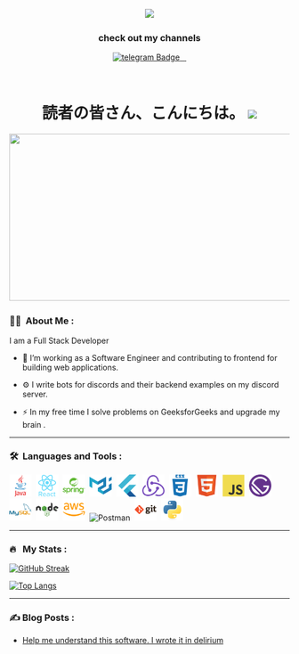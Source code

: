 
<p align="center"><img src="https://i.gifer.com/GwyA.gif" width="200"/></p>


<h3 align="center">check out my channels</h3>

<div id="badges" align="center">
      <a href="http://t.me/+13262155064">
        <img src="https://w7.pngwing.com/pngs/1/41/png-transparent-telegram-button-icon.png" alt="telegram Badge" height="30px"/>
      </a>
      <a href="https://www.youtube.com/@Mr.Helperus">
        <img src="https://img.shields.io/badge/YouTube-red?style=for-the-badge&logo=youtube&logoColor=white" alt=""/>
      </a>
      <a href="https://www.tiktok.com/@4elobrek9_original">
        <img src="https://w7.pngwing.com/pngs/262/918/png-transparent-tiktok-button-icon.png" alt="" height="30px" />
      </a>
      <a href="https://discord.gg/qsvPPE9YvJ">
        <img src="https://encrypted-tbn0.gstatic.com/images?q=tbn:ANd9GcTl21OxPjOzA5qABz2Hle_7SoOxtIoOOsHXBQ&s" alt="" height="35px" margin_left="100px"/>
      </a>
</div>

</p>

<p align="center"><img src="https://komarev.com/ghpvc/?username=4elobre9&style=flat-square&color=blue" alt=""></p>

<h1 align="center">読者の皆さん、こんにちは。 <img src="https://media.giphy.com/media/hvRJCLFzcasrR4ia7z/giphy.gif" width="40"></h1>

<p align="center"><img src="https://cdna.artstation.com/p/assets/images/images/028/102/058/original/pixel-jeff-matrix-s.gif?1593487263" width="600" height="300"  /></p>

### :woman_technologist: &nbsp;About Me :

I am a Full Stack Developer 

- 🔱 I’m working as a Software Engineer and contributing to frontend for building web applications. <img src="h" alt="" height="20px" />

- ⚙️ I write bots for discords and their backend examples on my discord server. <a href="https://discord.gg/qsvPPE9YvJ">
        <img src="https://encrypted-tbn0.gstatic.com/images?q=tbn:ANd9GcTT4je-CowV-arhhLNwE84rd___C9IiS1-gHPxB_mM1oqbsAJEeX71iH5QHBZ28EhFhf68&usqp=CAU" alt="" height="20px" />
      </a>

- ⚡ In my free time I solve problems on GeeksforGeeks and upgrade my brain .

---

### 🛠 &nbsp;Languages and Tools :

<p>
<img src="https://github.com/devicons/devicon/blob/master/icons/java/java-original-wordmark.svg" title="Java" alt="Java" width="40" height="40"/>&nbsp;
<img src="https://github.com/devicons/devicon/blob/master/icons/react/react-original-wordmark.svg" title="React" alt="React" width="40" height="40"/>&nbsp;
<img src="https://github.com/devicons/devicon/blob/master/icons/spring/spring-original-wordmark.svg" title="Spring" alt="Spring" width="40" height="40"/>&nbsp;
<img src="https://github.com/devicons/devicon/blob/master/icons/materialui/materialui-original.svg" title="Material UI" alt="Material UI" width="40" height="40"/>&nbsp;
<img src="https://github.com/devicons/devicon/blob/master/icons/flutter/flutter-original.svg" title="Flutter" alt="Flutter" width="40" height="40"/>&nbsp;
<img src="https://github.com/devicons/devicon/blob/master/icons/redux/redux-original.svg" title="Redux" alt="Redux" width="40" height="40"/>&nbsp;
<img src="https://github.com/devicons/devicon/blob/master/icons/css3/css3-plain-wordmark.svg"  title="CSS3" alt="CSS" width="40" height="40"/>&nbsp;
<img src="https://github.com/devicons/devicon/blob/master/icons/html5/html5-original.svg" title="HTML5" alt="HTML" width="40" height="40"/>&nbsp;
<img src="https://github.com/devicons/devicon/blob/master/icons/javascript/javascript-original.svg" title="JavaScript" alt="JavaScript" width="40" height="40"/>&nbsp;
<!-- <img src="https://github.com/devicons/devicon/blob/master/icons/firebase/firebase-plain-wordmark.svg" title="Firebase" alt="Firebase" width="40" height="40"/>&nbsp; -->
<img src="https://github.com/devicons/devicon/blob/master/icons/gatsby/gatsby-original.svg" title="Gatsby"  alt="Gatsby" width="40" height="40"/>&nbsp;
<img src="https://github.com/devicons/devicon/blob/master/icons/mysql/mysql-original-wordmark.svg" title="MySQL"  alt="MySQL" width="40" height="40"/>&nbsp;
<img src="https://github.com/devicons/devicon/blob/master/icons/nodejs/nodejs-original-wordmark.svg" title="NodeJS" alt="NodeJS" width="40" height="40"/>&nbsp;
<img src="https://github.com/devicons/devicon/blob/master/icons/amazonwebservices/amazonwebservices-plain-wordmark.svg" title="AWS" alt="AWS" width="40" height="40"/>&nbsp;
<img src="https://www.vectorlogo.zone/logos/getpostman/getpostman-icon.svg" title="Postman"  alt="Postman" width="40" height="40"/>&nbsp;
<img src="https://github.com/devicons/devicon/blob/master/icons/git/git-original-wordmark.svg" title="Git" **alt="Git" width="40" height="40"/>&nbsp;
<img src="https://github.com/devicons/devicon/blob/master/icons/python/python-original.svg" title="python" **alt="Git" width="40" height="40"/>&nbsp;
</p>

---

### 🔥 &nbsp; My Stats :
[![GitHub Streak](http://github-readme-streak-stats.herokuapp.com?user=4elobrek9&theme=dark&background=000000)](https://git.io/streak-stats)

[![Top Langs](https://github-readme-stats.vercel.app/api/top-langs/?username=4elobrek9&layout=compact&theme=vision-friendly-dark)](https://github.com/anuraghazra/github-readme-stats)

---

### ✍️ Blog Posts : 
- [Help me understand this software. I wrote it in delirium](https://github.com/4elobrek9/JARVIS)
<!-- - [How to Implement Memoization in React to Improve Performance](https://www.sitepoint.com/implement-memoization-in-react-to-improve-performance/)
- [How to Create an Impressive GitHub Profile README](https://www.sitepoint.com/github-profile-readme/)<!-- BLOG-POST-LIST:START -->
<!-- BLOG-POST-LIST:END -->
